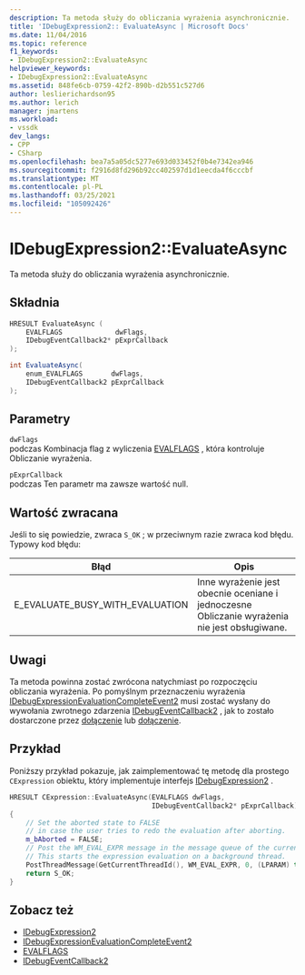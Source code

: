 ```yaml
---
description: Ta metoda służy do obliczania wyrażenia asynchronicznie.
title: 'IDebugExpression2:: EvaluateAsync | Microsoft Docs'
ms.date: 11/04/2016
ms.topic: reference
f1_keywords:
- IDebugExpression2::EvaluateAsync
helpviewer_keywords:
- IDebugExpression2::EvaluateAsync
ms.assetid: 848fe6cb-0759-42f2-890b-d2b551c527d6
author: leslierichardson95
ms.author: lerich
manager: jmartens
ms.workload:
- vssdk
dev_langs:
- CPP
- CSharp
ms.openlocfilehash: bea7a5a05dc5277e693d033452f0b4e7342ea946
ms.sourcegitcommit: f2916d8fd296b92cc402597d1d1eecda4f6cccbf
ms.translationtype: MT
ms.contentlocale: pl-PL
ms.lasthandoff: 03/25/2021
ms.locfileid: "105092426"
---
```

# <a name="idebugexpression2evaluateasync"></a>IDebugExpression2::EvaluateAsync
Ta metoda służy do obliczania wyrażenia asynchronicznie.

## <a name="syntax"></a>Składnia

```cpp
HRESULT EvaluateAsync (
    EVALFLAGS             dwFlags,
    IDebugEventCallback2* pExprCallback
);
```

```csharp
int EvaluateAsync(
    enum_EVALFLAGS       dwFlags,
    IDebugEventCallback2 pExprCallback
);
```

## <a name="parameters"></a>Parametry
`dwFlags`\
podczas Kombinacja flag z wyliczenia [EVALFLAGS](../../../extensibility/debugger/reference/evalflags.md) , która kontroluje Obliczanie wyrażenia.

`pExprCallback`\
podczas Ten parametr ma zawsze wartość null.

## <a name="return-value"></a>Wartość zwracana
Jeśli to się powiedzie, zwraca `S_OK` ; w przeciwnym razie zwraca kod błędu. Typowy kod błędu:

|Błąd|Opis|
|-----------|-----------------|
|E_EVALUATE_BUSY_WITH_EVALUATION|Inne wyrażenie jest obecnie oceniane i jednoczesne Obliczanie wyrażenia nie jest obsługiwane.|

## <a name="remarks"></a>Uwagi
Ta metoda powinna zostać zwrócona natychmiast po rozpoczęciu obliczania wyrażenia. Po pomyślnym przeznaczeniu wyrażenia [IDebugExpressionEvaluationCompleteEvent2](../../../extensibility/debugger/reference/idebugexpressionevaluationcompleteevent2.md) musi zostać wysłany do wywołania zwrotnego zdarzenia [IDebugEventCallback2](../../../extensibility/debugger/reference/idebugeventcallback2.md) , jak to zostało dostarczone przez [dołączenie](../../../extensibility/debugger/reference/idebugprogram2-attach.md) lub [dołączenie](../../../extensibility/debugger/reference/idebugengine2-attach.md).

## <a name="example"></a>Przykład
Poniższy przykład pokazuje, jak zaimplementować tę metodę dla prostego `CExpression` obiektu, który implementuje interfejs [IDebugExpression2](../../../extensibility/debugger/reference/idebugexpression2.md) .

```cpp
HRESULT CExpression::EvaluateAsync(EVALFLAGS dwFlags,
                                   IDebugEventCallback2* pExprCallback)
{
    // Set the aborted state to FALSE
    // in case the user tries to redo the evaluation after aborting.
    m_bAborted = FALSE;
    // Post the WM_EVAL_EXPR message in the message queue of the current thread.
    // This starts the expression evaluation on a background thread.
    PostThreadMessage(GetCurrentThreadId(), WM_EVAL_EXPR, 0, (LPARAM) this);
    return S_OK;
}
```

## <a name="see-also"></a>Zobacz też
- [IDebugExpression2](../../../extensibility/debugger/reference/idebugexpression2.md)
- [IDebugExpressionEvaluationCompleteEvent2](../../../extensibility/debugger/reference/idebugexpressionevaluationcompleteevent2.md)
- [EVALFLAGS](../../../extensibility/debugger/reference/evalflags.md)
- [IDebugEventCallback2](../../../extensibility/debugger/reference/idebugeventcallback2.md)
